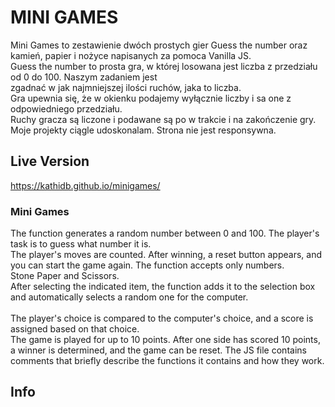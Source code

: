 # MINI GAMES

Mini Games to zestawienie dwóch prostych gier Guess the number oraz kamień, papier i nożyce napisanych za pomoca Vanilla JS.
<br>
Guess the number to prosta gra, w której losowana jest liczba z przedziału od 0 do 100. Naszym zadaniem jest
<br> zgadnać w jak najmniejszej ilości ruchów, jaka to liczba.
<br> Gra upewnia się, że w okienku podajemy wyłącznie liczby i sa one z odpowiedniego przedziału.
<br> Ruchy gracza są liczone i podawane są po w trakcie i na zakończenie gry.
<br> Moje projekty ciągle udoskonalam. Strona nie jest responsywna.

## Live Version

https://kathidb.github.io/minigames/

### Mini Games

The function generates a random number between 0 and 100. The player's task is to guess what number it is. <br>
The player's moves are counted. After winning, a reset button appears, and you can start the game again. The function accepts only numbers.<br>
Stone Paper and Scissors.<br>
After selecting the indicated item, the function adds it to the selection box and automatically selects a random one for the computer.<br>
<br> The player's choice is compared to the computer's choice, and a score is assigned based on that choice.
<br> The game is played for up to 10 points. After one side has scored 10 points, a winner is determined, and the game can be reset.
The JS file contains comments that briefly describe the functions it contains and how they work.

## Info
